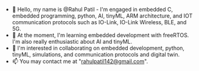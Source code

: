 - 👋 Hello, my name is @Rahul Patil - I'm engaged in embedded C, embedded programming, python, AI, tinyML, ARM architecture, and IOT communication protocols such as IO-Link, IO-Link Wireless, BLE, and 5G.
- 👀 At the moment, I'm learning embedded development with freeRTOS. I'm also really enthusiastic about AI and tinyML. 
- 💞️ I'm interested in collaborating on embedded development, python, tinyML, simulations, and communication protocols and digital twin.
- 📫 You may contact me at "rahulpatil142@gmail.com".

<!---
Rahul14237/Rahul14237 is a ✨ special ✨ repository because its `README.md` (this file) appears on your GitHub profile.
You can click the Preview link to take a look at your changes.
--->
